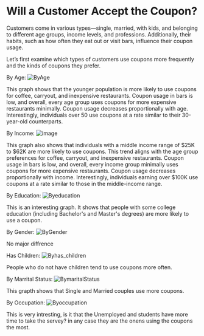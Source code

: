 # Will a Customer Accept the Coupon?

Customers come in various types—single, married, with kids, and belonging to different age groups, income levels, and professions. Additionally, their habits, such as how often they eat out or visit bars, influence their coupon usage.

Let’s first examine which types of customers use coupons more frequently and the kinds of coupons they prefer.

By Age:  ![ByAge](https://github.com/user-attachments/assets/a0e32935-5dd2-4606-ad03-a0f9f1f0a263)

This graph shows that the younger population is more likely to use coupons for coffee, carryout, and inexpensive restaurants. Coupon usage in bars is low, and overall, every age group uses coupons for more expensive restaurants minimally. Coupon usage decreases proportionally with age. Interestingly, individuals over 50 use coupons at a rate similar to their 30-year-old counterparts. 

By Income:  ![image](https://github.com/user-attachments/assets/70d1607b-beeb-4d7c-90e8-a9dcf709d504)

This graph also shows that individuals with a middle income range of $25K to $62K are more likely to use coupons. This trend aligns with the age group preferences for coffee, carryout, and inexpensive restaurants. Coupon usage in bars is low, and overall, every income group minimally uses coupons for more expensive restaurants. Coupon usage decreases proportionally with income. Interestingly, individuals earning over $100K use coupons at a rate similar to those in the middle-income range. 

By Education:  ![Byeducation](https://github.com/user-attachments/assets/6e414caf-0992-4270-bc67-64d87071238c)

This is an interesting graph. It shows that people with some college education (including Bachelor's and Master's degrees) are more likely to use a coupon.

By Gender: ![ByGender](https://github.com/user-attachments/assets/6920dafa-3f95-42a8-b9d1-b06edb7dd490)

No major diffrence

Has Children: ![Byhas_children](https://github.com/user-attachments/assets/e472a3f0-941f-4658-823a-c2e3935e216a)

People who do not have children tend to use coupons more often.

By Marrital Status: ![BymaritalStatus](https://github.com/user-attachments/assets/3346292b-c3e2-4be0-a582-3678d4a8065d)

This grapth shows that Single and Married couples use more coupons.

By Occupation: ![Byoccupation](https://github.com/user-attachments/assets/3babdd13-eba8-48e8-a207-444c99ee55c8)

This is very intresting, is it that the Unemployed and students have more time to take the servey? in any case they are the onens using the coupons the most. 
